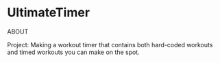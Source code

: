 # UltimateTimer

ABOUT

Project: Making a workout timer that contains both hard-coded workouts and timed workouts you can make on the spot.
